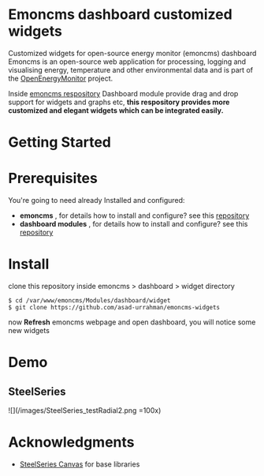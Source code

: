 # Emoncms dashboard customized widgets
Customized widgets for open-source energy monitor (emoncms) dashboard
Emoncms is an open-source web application for processing, logging and visualising energy, temperature and other environmental data and is part of the [OpenEnergyMonitor](http://www.emoncms.org) project. 

Inside [emoncms respository](http://www.github.com/emoncms) Dashboard module provide drag and drop support for widgets and graphs etc, **this respository provides more customized and elegant widgets which can be integrated easily.**


# Getting Started
# Prerequisites
  You're going to need already Installed and configured:
  
  - **emoncms** , for details how to install and configure? see this [repository](http://www.github.com/emoncms)
  - **dashboard modules** , for details how to install and configure? see this [repository](http://www.github.com/emoncms/dashboard)

# Install
clone this repository inside emoncms > dashboard > widget directory
```
$ cd /var/www/emoncms/Modules/dashboard/widget
$ git clone https://github.com/asad-urrahman/emoncms-widgets
```
now **Refresh** emoncms webpage and open dashboard, you will notice some new widgets

# Demo
## SteelSeries
![](/images/SteelSeries_testRadial2.png =100x)
# Acknowledgments

- [SteelSeries Canvas](https://github.com/HanSolo/SteelSeries-Canvas) for base libraries
